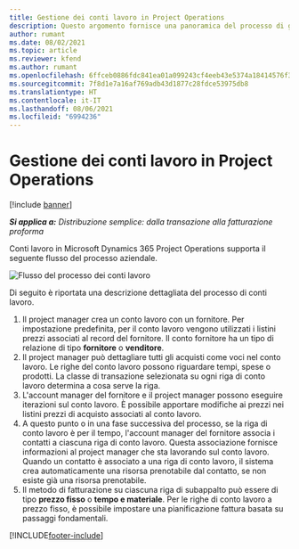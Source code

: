 ```yaml
---
title: Gestione dei conti lavoro in Project Operations
description: Questo argomento fornisce una panoramica del processo di gestione end-to-end dei conti lavoro in Microsoft Dynamics 365 Project Operations.
author: rumant
ms.date: 08/02/2021
ms.topic: article
ms.reviewer: kfend
ms.author: rumant
ms.openlocfilehash: 6ffceb0886fdc841ea01a099243cf4eeb43e5374a18414576f3639a3e50857fd
ms.sourcegitcommit: 7f8d1e7a16af769adb43d1877c28fdce53975db8
ms.translationtype: HT
ms.contentlocale: it-IT
ms.lasthandoff: 08/06/2021
ms.locfileid: "6994236"
---
```

# <a name="subcontract-management-in-project-operations"></a>Gestione dei conti lavoro in Project Operations

[!include [banner](../../includes/dataverse-preview.md)]

_**Si applica a:** Distribuzione semplice: dalla transazione alla fatturazione proforma_

Conti lavoro in Microsoft Dynamics 365 Project Operations supporta il seguente flusso del processo aziendale.

![Flusso del processo dei conti lavoro](../media/SubcontractingProcessFlow.png)

Di seguito è riportata una descrizione dettagliata del processo di conti lavoro.

1. Il project manager crea un conto lavoro con un fornitore. Per impostazione predefinita, per il conto lavoro vengono utilizzati i listini prezzi associati al record del fornitore. Il conto fornitore ha un tipo di relazione di tipo **fornitore** o **venditore**.
2. Il project manager può dettagliare tutti gli acquisti come voci nel conto lavoro. Le righe del conto lavoro possono riguardare tempi, spese o prodotti. La classe di transazione selezionata su ogni riga di conto lavoro determina a cosa serve la riga.
3. L'account manager del fornitore e il project manager possono eseguire iterazioni sul conto lavoro. È possibile apportare modifiche ai prezzi nei listini prezzi di acquisto associati al conto lavoro.
4. A questo punto o in una fase successiva del processo, se la riga di conto lavoro è per il tempo, l'account manager del fornitore associa i contatti a ciascuna riga di conto lavoro. Questa associazione fornisce informazioni al project manager che sta lavorando sul conto lavoro. Quando un contatto è associato a una riga di conto lavoro, il sistema crea automaticamente una risorsa prenotabile dal contatto, se non esiste già una risorsa prenotabile.
5. Il metodo di fatturazione su ciascuna riga di subappalto può essere di tipo **prezzo fisso** o **tempo e materiale**. Per le righe di conto lavoro a prezzo fisso, è possibile impostare una pianificazione fattura basata su passaggi fondamentali.

[!INCLUDE[footer-include](../../includes/footer-banner.md)]
